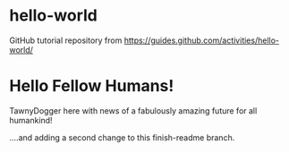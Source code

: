# hello-world
GitHub tutorial repository from https://guides.github.com/activities/hello-world/

Hello Fellow Humans!
====================

TawnyDogger here with news of a fabulously amazing future for all humankind!

....and adding a second change to this finish-readme branch.


